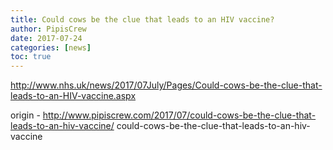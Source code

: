 ```yaml
---
title: Could cows be the clue that leads to an HIV vaccine?
author: PipisCrew
date: 2017-07-24
categories: [news]
toc: true
---
```


http://www.nhs.uk/news/2017/07July/Pages/Could-cows-be-the-clue-that-leads-to-an-HIV-vaccine.aspx

origin - http://www.pipiscrew.com/2017/07/could-cows-be-the-clue-that-leads-to-an-hiv-vaccine/ could-cows-be-the-clue-that-leads-to-an-hiv-vaccine
